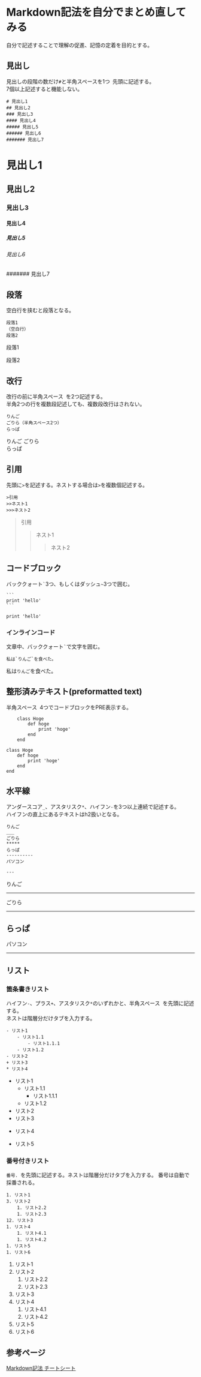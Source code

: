# Markdown記法を自分でまとめ直してみる
自分で記述することで理解の促進、記憶の定着を目的とする。

## 見出し
見出しの段階の数だけ`#`と半角スペースを1つ` `先頭に記述する。  
7個以上記述すると機能しない。
```
# 見出し1
## 見出し2
### 見出し3
#### 見出し4
##### 見出し5
###### 見出し6
####### 見出し7
```
# 見出し1
## 見出し2
### 見出し3
#### 見出し4
##### 見出し5
###### 見出し6
####### 見出し7


## 段落
空白行を挟むと段落となる。
```
段落1
（空白行）
段落2
```
段落1

段落2


## 改行
改行の前に半角スペース` `を2つ記述する。  
半角2つの行を複数段記述しても、複数段改行はされない。
```
りんご
ごりら（半角スペース2つ）
らっぱ
```
りんご
ごりら  
らっぱ


## 引用
先頭に`>`を記述する。ネストする場合は`>`を複数個記述する。
```
>引用
>>ネスト1
>>>ネスト2
```
>引用
>>ネスト1
>>>ネスト2


## コードブロック
バッククォート`` ` ``3つ、もしくはダッシュ`~`3つで囲む。
~~~
```
print 'hello'
```
~~~
```
print 'hello'
```

### インラインコード
文章中、バッククォート`` ` ``で文字を囲む。
```
私は`りんご`を食べた。
```
私は`りんご`を食べた。


## 整形済みテキスト(preformatted text)
半角スペース` `4つでコードブロックをPRE表示する。

```
    class Hoge
        def hoge
            print 'hoge'
        end
    end
```
    class Hoge
        def hoge
            print 'hoge'
        end
    end


## 水平線
アンダースコア`_`、アスタリスク`*`、ハイフン`-`を3つ以上連続で記述する。  
ハイフンの直上にあるテキストはh2扱いとなる。
```
りんご
___
ごりら
*****
らっぱ
----------
パソコン

---
```
りんご
___
ごりら
*****
らっぱ
----------
パソコン

---


## リスト
### 箇条書きリスト
ハイフン`-`、プラス`+`、アスタリスク`*`のいずれかと、半角スペース` `を先頭に記述する。  
ネストは階層分だけタブを入力する。
```
- リスト1
    - リスト1.1
        - リスト1.1.1
    - リスト1.2
- リスト2
+ リスト3
* リスト4
```
- リスト1
    - リスト1.1
        - リスト1.1.1
    - リスト1.2
- リスト2
- リスト3
+ リスト4
* リスト5

### 番号付きリスト
`番号. `を先頭に記述する。ネストは階層分だけタブを入力する。
番号は自動で採番される。
```
1. リスト1
3. リスト2
    1. リスト2.2
    1. リスト2.3
12. リスト3
1. リスト4
    1. リスト4.1
    1. リスト4.2
1. リスト5
1. リスト6
```
1. リスト1
3. リスト2
    1. リスト2.2
    1. リスト2.3
5. リスト3
1. リスト4
    1. リスト4.1
    1. リスト4.2
1. リスト5
1. リスト6






## 参考ページ
[Markdown記法 チートシート](https://gist.github.com/mignonstyle/083c9e1651d7734f84c99b8cf49d57fa#file-markdown-cheatsheet-)
